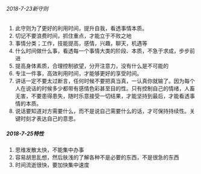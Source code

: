 ###### 2018-7-23新守则
1. 此守则为了更好的利用时间，提升自我，看透事情本质。
2. 切记不要浪费时间，抓住重点，才能立于不败之地
3. 事情分类；工作，技能提高，感情，兴趣，聊天，机遇等
4. 什么时间做什么事，看透每一个事情大类的阶段、本质，不急于求成，步步前进
5. 提高身体素质，合理控制欲望，分开注意力，没有什么是不可能的
6. 专注一件事，高效利用时间，才能够更好的享受时间。
7. 讲话一定不要太过断言，任何时候不要把真当真，一认真你就输了。因为每个人在说话的时候多少都带有感情色彩甚至目的性。只有控制自己的情绪，人畜无害，不要患得患失，随时乐意接受一切结果，才能坚持到最后，才能看透事情的本质。
8. 说话要知道对方需要什么，而不是说自己需要什么的话，才可保持持续性。关键时刻才表达自己的意思。

##### 2018-7-25特性
1. 思维发散太快，不能集中办事
2. 容易胡思乱想，然后肤浅的了解各种不是必要的东西，不是很急的东西
3. 时间流逝很快，要加快集中速度
